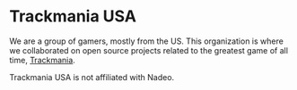 # Trackmania USA

We are a group of gamers, mostly from the US. This organization is where we collaborated on open source projects related to the greatest game of all time, [Trackmania](https://www.trackmania.com/).  

Trackmania USA is not affiliated with Nadeo.  
